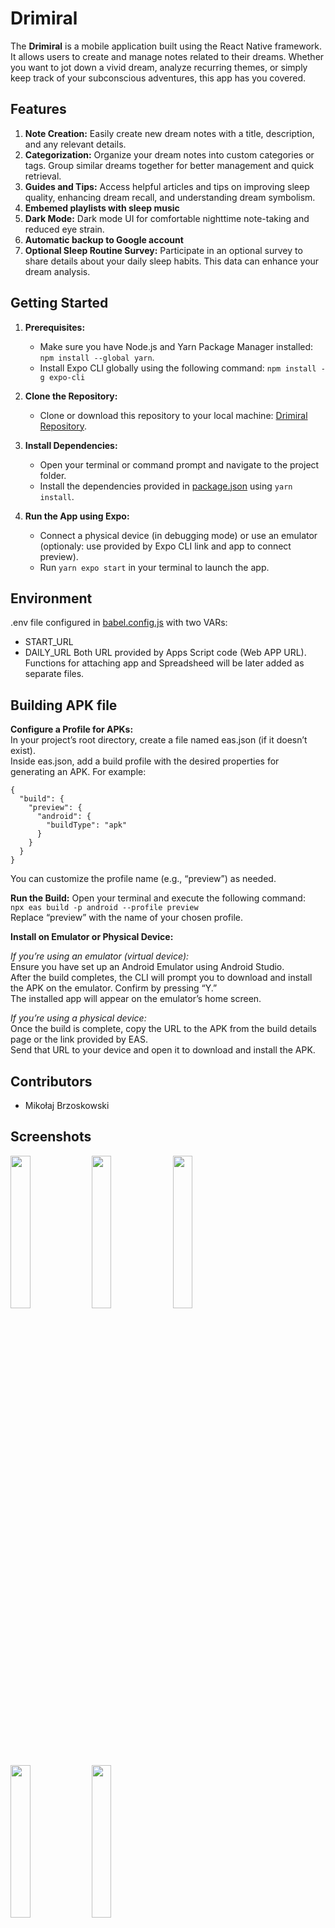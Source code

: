 # Drimiral

The **Drimiral** is a mobile application built using the React Native framework. It allows users to create and manage notes related to their dreams. Whether you want to jot down a vivid dream, analyze recurring themes, or simply keep track of your subconscious adventures, this app has you covered.

## Features

1. **Note Creation:** Easily create new dream notes with a title, description, and any relevant details.
2. **Categorization:** Organize your dream notes into custom categories or tags. Group similar dreams together for better management and quick retrieval.
3. **Guides and Tips:** Access helpful articles and tips on improving sleep quality, enhancing dream recall, and understanding dream symbolism.
4. **Embemed playlists with sleep music**
5. **Dark Mode:** Dark mode UI for comfortable nighttime note-taking and reduced eye strain.
6. **Automatic backup to Google account** 
7. **Optional Sleep Routine Survey:** Participate in an optional survey to share details about your daily sleep habits. This data can enhance your dream analysis.

## Getting Started

1. **Prerequisites:**
    - Make sure you have Node.js and Yarn Package Manager installed: 
    `npm install --global yarn`.
    - Install Expo CLI globally using the following command: 
    `npm install -g expo-cli`

2. **Clone the Repository:**
    - Clone or download this repository to your local machine: [Drimiral Repository](https://github.com/Mikolaj-Brzoskowski/Drimiral).

3. **Install Dependencies:**
    - Open your terminal or command prompt and navigate to the project folder.
    - Install the dependencies provided in [package.json](https://github.com/Mikolaj-Brzoskowski/Drimiral/blob/master/package.json) using `yarn install`.

4. **Run the App using Expo:**
    - Connect a physical device (in debugging mode) or use an emulator (optionaly: use provided by Expo CLI link and app to connect preview).
    - Run `yarn expo start` in your terminal to launch the app.

## Environment

.env file configured in [babel.config.js](https://github.com/Mikolaj-Brzoskowski/Drimiral/blob/master/babel.config.js) with two VARs:
- START_URL
- DAILY_URL
Both URL provided by Apps Script code (Web APP URL). Functions for attaching app and Spreadsheed will be later added as separate files.

## Building APK file
**Configure a Profile for APKs:**\
In your project’s root directory, create a file named eas.json (if it doesn’t exist).\
Inside eas.json, add a build profile with the desired properties for generating an APK. For example:

```
{
  "build": {
    "preview": {
      "android": {
        "buildType": "apk"
      }
    }
  }
}
```

You can customize the profile name (e.g., “preview”) as needed.

**Run the Build:**
Open your terminal and execute the following command:\
`npx eas build -p android --profile preview`\
Replace “preview” with the name of your chosen profile.

**Install on Emulator or Physical Device:**

*If you’re using an emulator (virtual device):*\
Ensure you have set up an Android Emulator using Android Studio.\
After the build completes, the CLI will prompt you to download and install the APK on the emulator. Confirm by pressing “Y.”\
The installed app will appear on the emulator’s home screen.

*If you’re using a physical device:*\
Once the build is complete, copy the URL to the APK from the build details page or the link provided by EAS.\
Send that URL to your device and open it to download and install the APK.

## Contributors
- Mikołaj Brzoskowski

## Screenshots
<div>
<img align=top src="https://github.com/Mikolaj-Brzoskowski/Drimiral_native/blob/master/assets/screenshots/mainpage.jpg" width=25% height=25%>
<img align=top src="https://github.com/Mikolaj-Brzoskowski/Drimiral_native/blob/master/assets/screenshots/notes.jpg" width=25% height=25%>
<img align=top src="https://github.com/Mikolaj-Brzoskowski/Drimiral_native/blob/master/assets/screenshots/survey.jpg" width=25% height=25%>
<img align=top src="https://github.com/Mikolaj-Brzoskowski/Drimiral_native/blob/master/assets/screenshots/guides.jpg" width=25% height=25%>
<img align=top src="https://github.com/Mikolaj-Brzoskowski/Drimiral_native/blob/master/assets/screenshots/music.jpg" width=25% height=25%>
</div>